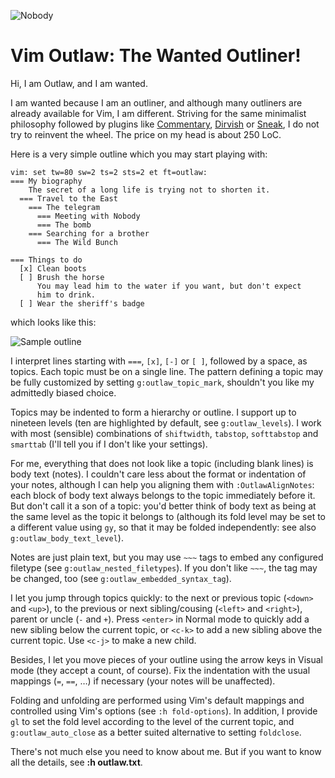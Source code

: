 ![Nobody](https://raw.github.com/lifepillar/Resources/master/outlaw/nobody.jpg)

# Vim Outlaw: The Wanted Outliner!

Hi, I am Outlaw, and I am wanted.

I am wanted because I am an outliner, and although many outliners
are already available for Vim, I am different. Striving for the same
minimalist philosophy followed by plugins like
[Commentary](https://github.com/tpope/vim-commentary),
[Dirvish](https://github.com/justinmk/vim-dirvish) or
[Sneak](https://github.com/justinmk/vim-sneak), I do not try to
reinvent the wheel. The price on my head is about 250 LoC.

Here is a very simple outline which you may start playing with:

```
vim: set tw=80 sw=2 ts=2 sts=2 et ft=outlaw:
=== My biography
    The secret of a long life is trying not to shorten it.
  === Travel to the East
    === The telegram
      === Meeting with Nobody
      === The bomb
    === Searching for a brother
      === The Wild Bunch

=== Things to do
  [x] Clean boots
  [ ] Brush the horse
      You may lead him to the water if you want, but don't expect
      him to drink.
  [ ] Wear the sheriff's badge
```
which looks like this:

![Sample outline](https://raw.github.com/lifepillar/Resources/master/outlaw/example.png)

I interpret lines starting with `===`, `[x]`, `[-]` or `[ ]`,
followed by a space, as topics. Each topic must be on a single line.
The pattern defining a topic may be fully customized by setting
`g:outlaw_topic_mark`, shouldn't you like my admittedly biased
choice.

Topics may be indented to form a hierarchy or outline. I support up
to nineteen levels (ten are highlighted by default, see
`g:outlaw_levels`). I work with most (sensible) combinations of
`shiftwidth`, `tabstop`, `softtabstop` and `smarttab` (I'll tell you
if I don't like your settings).

For me, everything that does not look like a topic (including blank
lines) is body text (notes). I couldn't care less about the format
or indentation of your notes, although I can help you aligning them
with `:OutlawAlignNotes`: each block of body text always belongs to
the topic immediately before it. But don't call it a son of a topic:
you'd better think of body text as being at the same level as the
topic it belongs to (although its fold level may be set to
a different value using `gy`, so that it may be folded
independently: see also `g:outlaw_body_text_level`).

Notes are just plain text, but you may use `~~~` tags to embed any
configured filetype (see `g:outlaw_nested_filetypes`). If you don't
like `~~~`, the tag may be changed, too (see
`g:outlaw_embedded_syntax_tag`).

I let you jump through topics quickly: to the next or previous topic
(`<down>` and `<up>`), to the previous or next sibling/cousing
(`<left>` and `<right>`), parent or uncle (`-` and `+`). Press
`<enter>` in Normal mode to quickly add a new sibling below the
current topic, or `<c-k>` to add a new sibling above the current
topic. Use `<c-j>` to make a new child.

Besides, I let you move pieces of your outline using the arrow keys
in Visual mode (they accept a count, of course). Fix the indentation
with the usual mappings (`=`, `==`, …) if necessary (your notes will
be unaffected).

Folding and unfolding are performed using Vim's default mappings and
controlled using Vim's options (see `:h fold-options`). In addition,
I provide `gl` to set the fold level according to the level of the
current topic, and `g:outlaw_auto_close` as a better suited
alternative to setting `foldclose`.

There's not much else you need to know about me. But if you want to
know all the details, see **:h outlaw.txt**.
